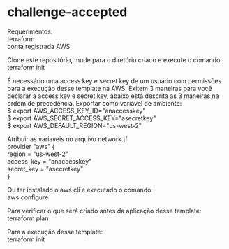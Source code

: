 # challenge-accepted
Requerimentos:  
terraform  
conta registrada AWS  

Clone este repositório, mude para o diretório criado e execute o comando:  
terraform init  

É necessário uma access key e secret key de um usuário com permissões para a execução desse template na AWS.
Exitem 3 maneiras para você declarar a access key e secret key, abaixo está descrita as 3 maneiras na ordem de precedência.
Exportar como variável de ambiente:  
$ export AWS_ACCESS_KEY_ID="anaccesskey"  
$ export AWS_SECRET_ACCESS_KEY="asecretkey"  
$ export AWS_DEFAULT_REGION="us-west-2"  

Atribuir as variaveis no arquivo network.tf  
provider "aws" {  
  region     = "us-west-2"  
  access_key = "anaccesskey"  
  secret_key = "asecretkey"  
}  

Ou ter instalado o aws cli e executado o comando:  
aws configure  

Para verificar o que será criado antes da aplicação desse template:  
terraform plan  

Para a execução desse template:  
terraform init  
  
